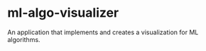 # ml-algo-visualizer
An application that implements and creates a visualization for ML algorithms.  
